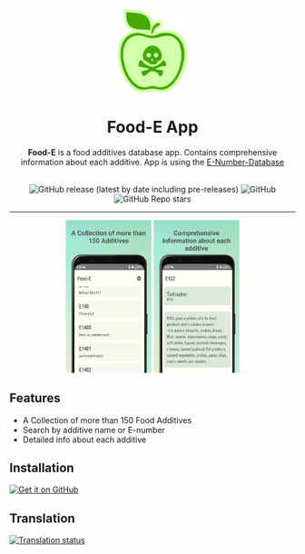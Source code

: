 <div align="center">
  <img width="150" src="/logo.svg" alt="App icon">
  <h1 align="center">Food-E App</h1>
  <b>Food-E</b> is a food additives database app.
  Contains comprehensive information about each additive.
  App is using the <a href="https://github.com/SuhasDissa/E-Number-Database">E-Number-Database</a><br><br>
</div>

<div align="center">

![GitHub release (latest by date including pre-releases)](https://img.shields.io/github/v/release/SuhasDissa/Food-E-App?include_prereleases)
![GitHub](https://img.shields.io/github/license/Suhasdissa/Food-E-App)
![GitHub Repo stars](https://img.shields.io/github/stars/Suhasdissa/Food-E-App)

</div>

---

<p align="center">
  <img src="./screenshots/Food-E-Screenshot1.png" width="30%" />
  <img src="./screenshots/Food-E-Screenshot2.png" width="30%" />
</p>

## Features
- A Collection of more than 150 Food Additives
- Search by additive name or E-number
- Detailed info about each additive

## Installation

[<img src="https://github.com/machiav3lli/oandbackupx/blob/034b226cea5c1b30eb4f6a6f313e4dadcbb0ece4/badge_github.png"
    alt="Get it on GitHub"
    height="80">](https://github.com/SuhasDissa/Food-E-App/releases/latest)

## Translation
<a href="https://hosted.weblate.org/projects/suhasdissa/food-e-app/">
<img src="https://hosted.weblate.org/widgets/suhasdissa/-/food-e-app/287x66-grey.png" alt="Translation status" />
</a>
